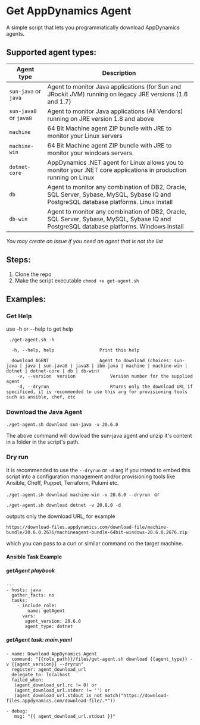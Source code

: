 # Get AppDynamics Agent 

A simple script that lets you programmatically download AppDynamics agents. 

## Supported agent types: 

| Agent type | Description |
|--|--|
|`sun-java`    or     `java`      | Agent to monitor Java applications (for Sun and JRockit JVM) running on legacy JRE versions (1.6 and 1.7) |
|`sun-java8`   or     `java8`   | Agent to monitor Java applications (All Vendors) running on JRE version 1.8 and above |
|`machine` | 64 Bit Machine agent ZIP bundle with JRE to monitor your Linux servers |
|`machine-win` | 64 Bit Machine agent ZIP bundle with JRE to monitor your windows servers. |
|`dotnet-core` | AppDynamics .NET agent for Linux allows you to monitor your .NET core applications in production running on Linux |
|`db` | Agent to monitor any combination of DB2, Oracle, SQL Server, Sybase, MySQL, Sybase IQ and PostgreSQL database platforms. Linux install |
|`db-win` | Agent to monitor any combination of DB2, Oracle, SQL Server, Sybase, MySQL, Sybase IQ and PostgreSQL database platforms. Windows Install|

*You may create an issue if you need an agent that is not the list* 

## Steps: 

1. Clone the repo 
2. Make the script executable `chmod +x get-agent.sh`

## Examples:

### Get Help 
 
 use -h or --help to get help 
 
 ` ./get-agent.sh -h`
 
````Usage: get-agent.sh [OPTIONS...]
  -h, --help, help                 Print this help

  download AGENT                   Agent to download (choices: sun-java | java | sun-java8 | java8 | ibm-java | machine | machine-win | dotnet | dotnet-core | db | db-win)
    -v, --version  version             Version number for the supplied agent
    -d, --dryrun                       Rturns only the download URL if specificed, it is recommended to use this arg for provisioning tools such as ansible, chef, etc
`````

### Download the  Java Agent 

`./get-agent.sh download sun-java -v 20.6.0 `

The above command will dowload the sun-java agent and unzip it's content in a folder in the script's path. 


### Dry run 

It is recommended to use the `--dryrun` or `-d` arg if you intend to embed this script into a configuration management and/or provisioning tools like Ansible, Cheff, Puppet, Terraform, Pulumi etc. 

`./get-agent.sh download machine-win -v 20.6.0 --dryrun ` or

`./get-agent.sh download dotnet -v 20.8.0 -d `

outputs only the download URL, for example

`https://download-files.appdynamics.com/download-file/machine-bundle/20.6.0.2676/machineagent-bundle-64bit-windows-20.6.0.2676.zip`

which you can pass to a curl or similar command on the target machine. 

####  Ansible Task Example 

##### getAgent playbook 
````
---
- hosts: java
  gather_facts: no
  tasks:
    - include_role:
        name: getAgent
      vars:
       agent_version: 20.6.0
       agent_type: dotnet
````

##### getAgent task: main.yaml 

````
- name: Download AppDynamics Agent
  command: "{{role_path}}/files/get-agent.sh download {{agent_type}} -v {{agent_version}} --dryrun"
  register: agent_download_url
  delegate_to: localhost
  failed_when:
   (agent_download_url.rc != 0) or 
   (agent_download_url.stderr != '') or 
   (agent_download_url.stdout is not match("https://download-files.appdynamics.com/download-file/.*"))
   
- debug: 
   msg: "{{ agent_download_url.stdout }}"
````





